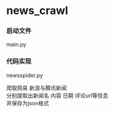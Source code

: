 # news_crawl

### 启动文件
main.py

### 代码实现
newsspider.py<br>

爬取网易 新浪与腾讯新闻<br>
分别提取出新闻名 内容 日期 评论url等信息<br>
并保存为json格式

